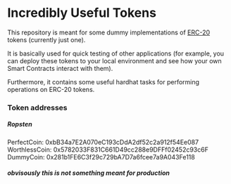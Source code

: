 # Incredibly Useful Tokens

This repository is meant for some dummy implementations of [ERC-20](https://ethereum.org/en/developers/docs/standards/tokens/erc-20/) tokens (currently just one).

It is basically used for quick testing of other applications (for example, you can deploy these tokens to your local environment and see how your own Smart Contracts interact with them).

Furthermore, it contains some useful hardhat tasks for performing operations on ERC-20 tokens.

### Token addresses

##### Ropsten

PerfectCoin: 0xbB34a7E2A070eC193cDdA2df52c2a912f54Ee087
WorthlessCoin: 0x5782033F831C661D49cc288e9DFFf02452c93c6F
DummyCoin: 0x281b1FE6C3f29c729bA7D7a6fcee7a9A043Fe118

##### obvisously this is not something meant for production
